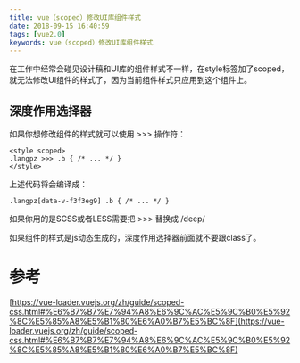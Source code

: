 ```yaml
---
title: vue（scoped）修改UI库组件样式
date: 2018-09-15 16:40:59
tags: [vue2.0]
keywords: vue（scoped）修改UI库组件样式
---
```


在工作中经常会碰见设计稿和UI库的组件样式不一样，在style标签加了scoped，就无法修改UI组件的样式了，因为当前组件样式只应用到这个组件上。
<!--more-->

## 深度作用选择器
如果你想修改组件的样式就可以使用 >>> 操作符：
```
<style scoped>
.langpz >>> .b { /* ... */ }
</style>
```
上述代码将会编译成：
```
.langpz[data-v-f3f3eg9] .b { /* ... */ }
```
如果你用的是SCSS或者LESS需要把 >>> 替换成 /deep/
<style scoped>
.langpz /deep/ .b { /* ... */ }
</style>

如果组件的样式是js动态生成的，深度作用选择器前面就不要跟class了。

# 参考
[https://vue-loader.vuejs.org/zh/guide/scoped-css.html#%E6%B7%B7%E7%94%A8%E6%9C%AC%E5%9C%B0%E5%92%8C%E5%85%A8%E5%B1%80%E6%A0%B7%E5%BC%8F](https://vue-loader.vuejs.org/zh/guide/scoped-css.html#%E6%B7%B7%E7%94%A8%E6%9C%AC%E5%9C%B0%E5%92%8C%E5%85%A8%E5%B1%80%E6%A0%B7%E5%BC%8F)

